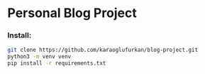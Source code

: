 # Personal Blog Project

### Install:
```bash
git clone https://github.com/karaoglufurkan/blog-project.git
python3 -m venv venv
pip install -r requirements.txt
```